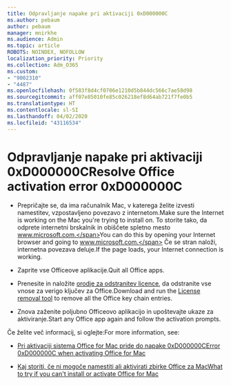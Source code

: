 ```yaml
---
title: Odpravljanje napake pri aktivaciji 0xD000000C
ms.author: pebaum
author: pebaum
manager: mnirkhe
ms.audience: Admin
ms.topic: article
ROBOTS: NOINDEX, NOFOLLOW
localization_priority: Priority
ms.collection: Adm_O365
ms.custom:
- "9002310"
- "4487"
ms.openlocfilehash: 0f583f8d4cf0706e1210d5b844dc566c7ae58d98
ms.sourcegitcommit: aff07e85010fe85c026218ef8d64ab721f7fe0b5
ms.translationtype: HT
ms.contentlocale: sl-SI
ms.lasthandoff: 04/02/2020
ms.locfileid: "43116534"
---
```

# <a name="resolve-office-activation-error-0xd000000c"></a><span data-ttu-id="7c566-102">Odpravljanje napake pri aktivaciji 0xD000000C</span><span class="sxs-lookup"><span data-stu-id="7c566-102">Resolve Office activation error 0xD000000C</span></span>

- <span data-ttu-id="7c566-103">Prepričajte se, da ima računalnik Mac, v katerega želite izvesti namestitev, vzpostavljeno povezavo z internetom.</span><span class="sxs-lookup"><span data-stu-id="7c566-103">Make sure the Internet is working on the Mac you're trying to install on.</span></span> <span data-ttu-id="7c566-104">To storite tako, da odprete internetni brskalnik in obiščete spletno mesto www.microsoft.com.</span><span class="sxs-lookup"><span data-stu-id="7c566-104">You can do this by opening your Internet browser and going to www.microsoft.com.</span></span> <span data-ttu-id="7c566-105">Če se stran naloži, internetna povezava deluje.</span><span class="sxs-lookup"><span data-stu-id="7c566-105">If the page loads, your Internet connection is working.</span></span>

- <span data-ttu-id="7c566-106">Zaprite vse Officeove aplikacije.</span><span class="sxs-lookup"><span data-stu-id="7c566-106">Quit all Office apps.</span></span>

- <span data-ttu-id="7c566-107">Prenesite in naložite [orodje za odstranitev licence](https://go.microsoft.com/fwlink/?linkid=849815), da odstranite vse vnose za verigo ključev za Office.</span><span class="sxs-lookup"><span data-stu-id="7c566-107">Download and run the [License removal tool](https://go.microsoft.com/fwlink/?linkid=849815) to remove all the Office key chain entries.</span></span>

- <span data-ttu-id="7c566-108">Znova zaženite poljubno Officeovo aplikacijo in upoštevajte ukaze za aktiviranje.</span><span class="sxs-lookup"><span data-stu-id="7c566-108">Start any Office app again and follow the activation prompts.</span></span>

<span data-ttu-id="7c566-109">Če želite več informacij, si oglejte:</span><span class="sxs-lookup"><span data-stu-id="7c566-109">For more information, see:</span></span>

- [<span data-ttu-id="7c566-110">Pri aktivaciji sistema Office for Mac pride do napake 0xD000000C</span><span class="sxs-lookup"><span data-stu-id="7c566-110">Error 0xD000000C when activating Office for Mac</span></span>](https://support.office.com/article/error-0xd000000c-when-activating-office-for-mac-da865931-4658-4829-ba2d-8133390c6d25)

- [<span data-ttu-id="7c566-111">Kaj storiti, če ni mogoče namestiti ali aktivirati zbirke Office za Mac</span><span class="sxs-lookup"><span data-stu-id="7c566-111">What to try if you can't install or activate Office for Mac</span></span>](https://support.office.com/article/what-to-try-if-you-can-t-install-or-activate-office-for-mac-5efba2b4-b1e6-4e5f-bf3c-6ab945d03dea)
